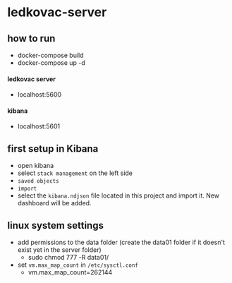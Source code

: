 # ledkovac-server

## how to run
* docker-compose build
* docker-compose up -d

#### ledkovac server 
* localhost:5600 
#### kibana
* localhost:5601

## first setup in Kibana
* open kibana
* select `stack management` on the left side
* `saved objects`
* `import`
* select the `kibana.ndjson` file located in this project and import it. New dashboard will be added. 

## linux system settings
* add permissions to the data folder (create the data01 folder if it doesn't exist yet in the server folder)
    * sudo chmod 777 -R data01/
* set `vm.max_map_count` in `/etc/sysctl.conf`
    * vm.max_map_count=262144

